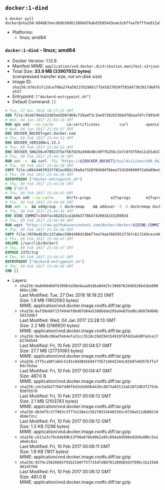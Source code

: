 ## `docker:1-dind`

```console
$ docker pull docker@sha256:6040b7eecd8db30d6130b6d76abd35054d3eae3cbffaa7bfffee912a5de1fe20
```

-	Platforms:
	-	linux; amd64

### `docker:1-dind` - linux; amd64

-	Docker Version: 1.12.6
-	Manifest MIME: `application/vnd.docker.distribution.manifest.v2+json`
-	Total Size: **33.9 MB (33907932 bytes)**  
	(compressed transfer size, not on-disk size)
-	Image ID: `sha256:bf6c61fc2dce798a274a50137b2966177b41827659f593d47363917d68f6a537`
-	Entrypoint: `["dockerd-entrypoint.sh"]`
-	Default Command: `[]`

```dockerfile
# Tue, 27 Dec 2016 18:17:25 GMT
ADD file:92ab746eb22dd3ed2b87469c719adf3c1bed7302653bbd76baafd7cfd95e911e in / 
# Wed, 04 Jan 2017 21:04:10 GMT
RUN apk add --no-cache 		ca-certificates 		curl 		openssl
# Wed, 04 Jan 2017 21:04:27 GMT
ENV DOCKER_BUCKET=get.docker.com
# Thu, 09 Feb 2017 23:44:32 GMT
ENV DOCKER_VERSION=1.13.1
# Thu, 09 Feb 2017 23:44:32 GMT
ENV DOCKER_SHA256=97892375e756fd29a304bd8cd9ffb256c2e7c8fd759e12a55a6336e15100ad75
# Thu, 09 Feb 2017 23:44:38 GMT
RUN set -x 	&& curl -fSL "https://${DOCKER_BUCKET}/builds/Linux/x86_64/docker-${DOCKER_VERSION}.tgz" -o docker.tgz 	&& echo "${DOCKER_SHA256} *docker.tgz" | sha256sum -c - 	&& tar -xzvf docker.tgz 	&& mv docker/* /usr/local/bin/ 	&& rmdir docker 	&& rm docker.tgz 	&& docker -v
# Thu, 09 Feb 2017 23:44:38 GMT
COPY file:a8b1446f032ff01ac092c29a0af328f0b9d47bbee72d1049499f2a9a89ee988a in /usr/local/bin/ 
# Thu, 09 Feb 2017 23:44:39 GMT
ENTRYPOINT ["docker-entrypoint.sh"]
# Thu, 09 Feb 2017 23:44:39 GMT
CMD ["sh"]
# Thu, 09 Feb 2017 23:44:43 GMT
RUN apk add --no-cache 		btrfs-progs 		e2fsprogs 		e2fsprogs-extra 		iptables 		xfsprogs 		xz
# Thu, 09 Feb 2017 23:44:44 GMT
RUN set -x 	&& addgroup -S dockremap 	&& adduser -S -G dockremap dockremap 	&& echo 'dockremap:165536:65536' >> /etc/subuid 	&& echo 'dockremap:165536:65536' >> /etc/subgid
# Thu, 09 Feb 2017 23:44:44 GMT
ENV DIND_COMMIT=3b5fac462d21ca164b3778647420016315289034
# Thu, 09 Feb 2017 23:44:46 GMT
RUN wget "https://raw.githubusercontent.com/docker/docker/${DIND_COMMIT}/hack/dind" -O /usr/local/bin/dind 	&& chmod +x /usr/local/bin/dind
# Thu, 09 Feb 2017 23:44:46 GMT
COPY file:7070e4b35c137a8ec5904300d19b8f7ee74aa76659517767c617249cece98a4a in /usr/local/bin/ 
# Thu, 09 Feb 2017 23:44:47 GMT
VOLUME [/var/lib/docker]
# Thu, 09 Feb 2017 23:44:47 GMT
EXPOSE 2375/tcp
# Thu, 09 Feb 2017 23:44:47 GMT
ENTRYPOINT ["dockerd-entrypoint.sh"]
# Thu, 09 Feb 2017 23:44:48 GMT
CMD []
```

-	Layers:
	-	`sha256:0a8490d0dfd399b3a50e9aaa81dba0d425c3868762d46526b41be00886bcc28b`  
		Last Modified: Tue, 27 Dec 2016 18:19:22 GMT  
		Size: 1.9 MB (1902063 bytes)  
		MIME: application/vnd.docker.image.rootfs.diff.tar.gzip
	-	`sha256:8af50e60f15f49e6f8bd6fd84a5388b6de295a9e87ba9bc86878d04b5037d9b7`  
		Last Modified: Wed, 04 Jan 2017 23:28:13 GMT  
		Size: 2.2 MB (2166920 bytes)  
		MIME: application/vnd.docker.image.rootfs.diff.tar.gzip
	-	`sha256:9e5b4bc00ad7eb4efa31cc3518c28d294154919fdfdd1e6d0fedce17627645d4`  
		Last Modified: Fri, 10 Feb 2017 00:04:57 GMT  
		Size: 27.7 MB (27731083 bytes)  
		MIME: application/vnd.docker.image.rootfs.diff.tar.gzip
	-	`sha256:2ff5ca00fa8dc5245c0dd8456947756714642344c02b07e0d5fbffa70dcfbdae`  
		Last Modified: Fri, 10 Feb 2017 00:04:47 GMT  
		Size: 487.0 B  
		MIME: application/vnd.docker.image.rootfs.diff.tar.gzip
	-	`sha256:cdc5a5b2f7bb7dd8f6d2e5d49b4426cd873a03113a61872d63f2753e858fb578`  
		Last Modified: Fri, 10 Feb 2017 00:06:12 GMT  
		Size: 2.1 MB (2103783 bytes)  
		MIME: application/vnd.docker.image.rootfs.diff.tar.gzip
	-	`sha256:db34f5c37f963c3f77e220e1c562703316465301c0720a511db881104b8ef2cc`  
		Last Modified: Fri, 10 Feb 2017 00:06:12 GMT  
		Size: 1.3 KB (1298 bytes)  
		MIME: application/vnd.docker.image.rootfs.diff.tar.gzip
	-	`sha256:cb11e3cf9c6de89b13f90a67bb40b2a95c894a84508ed2b9a90bc5a1a0e6c8a1`  
		Last Modified: Fri, 10 Feb 2017 00:06:11 GMT  
		Size: 1.8 KB (1817 bytes)  
		MIME: application/vnd.docker.image.rootfs.diff.tar.gzip
	-	`sha256:9379c25626665f91b2160ff57735dfd88781288683d3f89bc1b125b040145f68`  
		Last Modified: Fri, 10 Feb 2017 00:06:12 GMT  
		Size: 481.0 B  
		MIME: application/vnd.docker.image.rootfs.diff.tar.gzip
